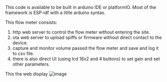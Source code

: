This code is available to be built in arduino IDE or platformIO.
Most of the framework is ESP-idf with a little arduino syntax.

This flow meter consists:
1. http web server to control the flow meter without entering the site.
2. ota web server to upload spiffs or firmware without direct contact to the device.
3. capture and monitor volume passed the flow meter and save and log it to csv file.
4. there is also direct UI (using lcd 16x2 and 4 buttons) to set gain and set other parameters.

This the web display
![image](https://github.com/user-attachments/assets/f696eeb7-df71-49bb-b33e-13e3bc40a5be)
